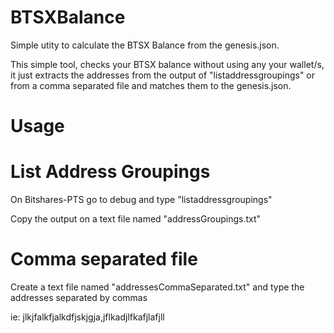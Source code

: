 BTSXBalance
==============

Simple utity to calculate the BTSX Balance from the genesis.json.

This simple tool, checks your BTSX balance without using any your wallet/s, it just extracts the addresses from the output of "listaddressgroupings" or from a comma separated file and matches them to the genesis.json.

Usage
============

List Address Groupings
========================

On Bitshares-PTS go to debug and type  "listaddressgroupings"

Copy the output on a text file named "addressGroupings.txt" 


Comma separated file
========================
Create a text file named "addressesCommaSeparated.txt" and type the addresses separated by commas

ie: jlkjfalkfjalkdfjskjgja,jflkadjlfkafjlafjll


